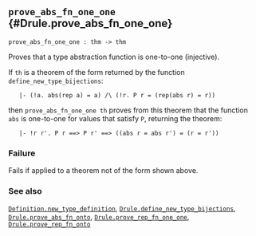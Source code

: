 ## `prove_abs_fn_one_one` {#Drule.prove_abs_fn_one_one}


```
prove_abs_fn_one_one : thm -> thm
```



Proves that a type abstraction function is one-to-one (injective).


If `th` is a theorem of the form returned by the function
`define_new_type_bijections`:
    
       |- (!a. abs(rep a) = a) /\ (!r. P r = (rep(abs r) = r))
    
then `prove_abs_fn_one_one th` proves from this theorem that the
function `abs` is one-to-one for values that satisfy `P`, returning the
theorem:
    
       |- !r r'. P r ==> P r' ==> ((abs r = abs r') = (r = r'))
    



### Failure

Fails if applied to a theorem not of the form shown above.

### See also

[`Definition.new_type_definition`](#Definition.new_type_definition), [`Drule.define_new_type_bijections`](#Drule.define_new_type_bijections), [`Drule.prove_abs_fn_onto`](#Drule.prove_abs_fn_onto), [`Drule.prove_rep_fn_one_one`](#Drule.prove_rep_fn_one_one), [`Drule.prove_rep_fn_onto`](#Drule.prove_rep_fn_onto)

